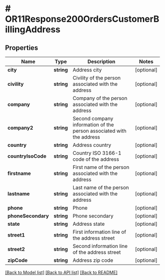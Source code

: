 # # OR11Response200OrdersCustomerBillingAddress

## Properties

Name | Type | Description | Notes
------------ | ------------- | ------------- | -------------
**city** | **string** | Address city | [optional]
**civility** | **string** | Civility of the person associated with the address | [optional]
**company** | **string** | Company of the person associated with the address | [optional]
**company2** | **string** | Second company information of the person associated with the address | [optional]
**country** | **string** | Address country | [optional]
**countryIsoCode** | **string** | Country ISO 3166-1 code of the address | [optional]
**firstname** | **string** | First name of the person associated with the address | [optional]
**lastname** | **string** | Last name of the person associated with the address | [optional]
**phone** | **string** | Phone | [optional]
**phoneSecondary** | **string** | Phone secondary | [optional]
**state** | **string** | Address state | [optional]
**street1** | **string** | First information line of the address street | [optional]
**street2** | **string** | Second information line of the address street | [optional]
**zipCode** | **string** | Address zip code | [optional]

[[Back to Model list]](../../README.md#models) [[Back to API list]](../../README.md#endpoints) [[Back to README]](../../README.md)
